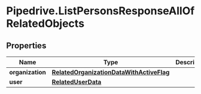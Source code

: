 # Pipedrive.ListPersonsResponseAllOfRelatedObjects

## Properties

Name | Type | Description | Notes
------------ | ------------- | ------------- | -------------
**organization** | [**RelatedOrganizationDataWithActiveFlag**](RelatedOrganizationDataWithActiveFlag.md) |  | [optional] 
**user** | [**RelatedUserData**](RelatedUserData.md) |  | [optional] 


